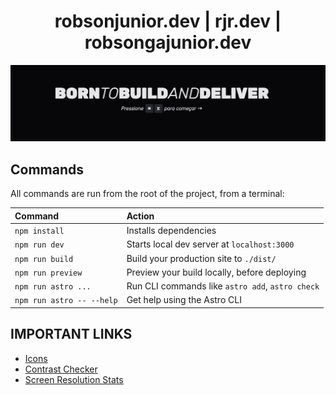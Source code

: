 <h1 align="center">
 robsonjunior.dev | rjr.dev | robsongajunior.dev
</h1>

<p align="center">
    <img src="doc/img/cover.png" width="600px" />
</p>

## Commands

All commands are run from the root of the project, from a terminal:

| Command                   | Action                                           |
| :------------------------ | :----------------------------------------------- |
| `npm install`             | Installs dependencies                            |
| `npm run dev`             | Starts local dev server at `localhost:3000`      |
| `npm run build`           | Build your production site to `./dist/`          |
| `npm run preview`         | Preview your build locally, before deploying     |
| `npm run astro ...`       | Run CLI commands like `astro add`, `astro check` |
| `npm run astro -- --help` | Get help using the Astro CLI                     |


## IMPORTANT LINKS

- [Icons](https://www.svgrepo.com/)
- [Contrast Checker](https://coolors.co/contrast-checker/)
- [Screen Resolution Stats](https://gs.statcounter.com/screen-resolution-stats)
